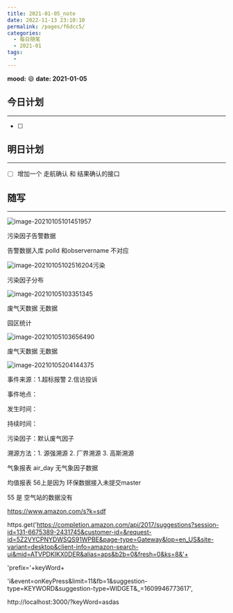 ```yaml
---
title: 2021-01-05_note
date: 2022-11-13 23:10:10
permalink: /pages/f6dcc5/
categories:
  - 每日随笔
  - 2021-01
tags:
  - 
---
```

**mood:** :smile:  																		**date: 2021-01-05**  

## 今日计划  
------
- [ ]  
## 明日计划  
------
- [ ]  增加一个 走航确认 和 结果确认的接口
## 随写 
------

![image-20210105101451957](D:\project\vscode\gitlab\blog\myBlog\docs\每日随笔\2021-01-05_note.assets\image-20210105101451957.png)



污染因子告警数据 

告警数据入库 polId 和observername 不对应

![image-20210105102516204](D:\project\vscode\gitlab\blog\myBlog\docs\每日随笔\2021-01-05_note.assets\image-20210105102516204.png)污染

污染因子分布

![image-20210105103351345](D:\project\vscode\gitlab\blog\myBlog\docs\每日随笔\2021-01-05_note.assets\image-20210105103351345.png)

废气天数据 无数据



园区统计

![image-20210105103656490](D:\project\vscode\gitlab\blog\myBlog\docs\每日随笔\2021-01-05_note.assets\image-20210105103656490.png)

废气天数据 无数据





![image-20210105204144375](D:\project\vscode\gitlab\blog\myBlog\docs\每日随笔\2021-01-05_note.assets\image-20210105204144375.png)

事件来源：1.超标报警 2.信访投诉

事件地点：

发生时间：

持续时间：

污染因子：默认废气因子

溯源方法：1. 源强溯源 2. 厂界溯源 3. 高斯溯源





气象报表 air_day 无气象因子数据

均值报表 56上是因为 环保数据接入未提交master 

55 是 空气站的数据没有

https://www.amazon.com/s?k=sdf



 https.get('https://completion.amazon.com/api/2017/suggestions?session-id=131-6675389-2431745&customer-id=&request-id=5Z2VYCPNYDWSQS91WPBE&page-type=Gateway&lop=en_US&site-variant=desktop&client-info=amazon-search-ui&mid=ATVPDKIKX0DER&alias=aps&b2b=0&fresh=0&ks=8&'+

  'prefix='+keyWord+

  'i&event=onKeyPress&limit=11&fb=1&suggestion-type=KEYWORD&suggestion-type=WIDGET&_=1609946773617',



http://localhost:3000/?keyWord=asdas


